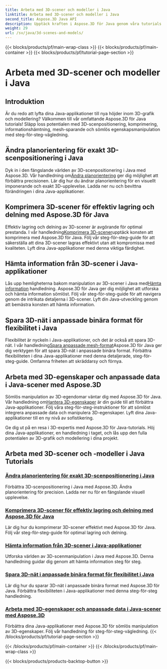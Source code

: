 ```yaml
---
title: Arbeta med 3D-scener och modeller i Java
linktitle: Arbeta med 3D-scener och modeller i Java
second_title: Aspose.3D Java API
description: Upptäck kraften i Aspose.3D för Java genom våra tutorials. Förbättra precisionen, lagringseffektiviteten och manipuleringen av 3D-scener i dina Java-applikationer.
weight: 29
url: /sv/java/3d-scenes-and-models/
---
```


{{< blocks/products/pf/main-wrap-class >}}
{{< blocks/products/pf/main-container >}}
{{< blocks/products/pf/tutorial-page-section >}}

# Arbeta med 3D-scener och modeller i Java

## Introduktion

Är du redo att lyfta dina Java-applikationer till nya höjder inom 3D-grafik och modellering? Välkommen till vår omfattande Aspose.3D för Java tutorials! Släpp loss potentialen med 3D-scenpositionering, komprimering, informationshämtning, mesh-sparande och sömlös egenskapsmanipulation med steg-för-steg-vägledning.

## Ändra planorientering för exakt 3D-scenpositionering i Java

 Dyk in i den fängslande världen av 3D-scenpositionering i Java med Aspose.3D. Vår handledning om[Ändra planorientering](./change-plane-orientation/) ger dig möjlighet att förbättra precisionen. Lär dig hur du ändrar planorientering för en visuellt imponerande och exakt 3D-upplevelse. Ladda ner nu och bevittna förändringen i dina Java-applikationer.

## Komprimera 3D-scener för effektiv lagring och delning med Aspose.3D för Java

 Effektiv lagring och delning av 3D-scener är avgörande för optimal prestanda. I vår handledning[Komprimera 3D-scener](./compress-3d-scenes/)upptäck konsten att komprimera med Aspose.3D för Java. Följ vår steg-för-steg-guide för att säkerställa att dina 3D-scener lagras effektivt utan att kompromissa med kvaliteten. Lyft dina Java-applikationer med denna viktiga färdighet.

## Hämta information från 3D-scener i Java-applikationer

 Lås upp hemligheterna bakom manipulation av 3D-scener i Java med[Hämta information](./get-scene-information/) handledning. Aspose.3D för Java ger dig möjlighet att utforska och hämta information sömlöst. Följ vår steg-för-steg-guide för att navigera genom de intrikata detaljerna i 3D-scener. Lyft din Java-utveckling genom att bemästra konsten att hämta information.

## Spara 3D-nät i anpassade binära format för flexibilitet i Java

 Flexibilitet är nyckeln i Java-applikationer, och det är också att spara 3D-nät. I vår handledning[Spara anpassade mesh-format](./save-custom-mesh-formats/)Aspose.3D för Java ger dig verktygen för att spara 3D-nät i anpassade binära format. Förbättra flexibiliteten i dina Java-applikationer med denna detaljerade, steg-för-steg-guide. Omfamna friheten att skräddarsy och förnya.

## Arbeta med 3D-egenskaper och anpassade data i Java-scener med Aspose.3D

 Sömlös manipulation av 3D-egendomar väntar dig med Aspose.3D för Java. Vår handledning om[Hantera 3D-egenskaper](./managing-3d-properties-scenes/) är din guide till att förbättra Java-applikationer. Följ våra steg-för-steg-instruktioner för att sömlöst integrera anpassade data och manipulera 3D-egenskaper. Lyft dina Java-applikationer till en ny nivå av sofistikering.

Ge dig ut på en resa i 3D-expertis med Aspose.3D för Java-tutorials. Höj dina Java-applikationer, en handledning i taget, och lås upp den fulla potentialen av 3D-grafik och modellering i dina projekt.
## Arbeta med 3D-scener och -modeller i Java Tutorials
### [Ändra planorientering för exakt 3D-scenpositionering i Java](./change-plane-orientation/)
Förbättra 3D-scenpositionering i Java med Aspose.3D. Ändra planorientering för precision. Ladda ner nu för en fängslande visuell upplevelse.
### [Komprimera 3D-scener för effektiv lagring och delning med Aspose.3D för Java](./compress-3d-scenes/)
Lär dig hur du komprimerar 3D-scener effektivt med Aspose.3D för Java. Följ vår steg-för-steg-guide för optimal lagring och delning.
### [Hämta information från 3D-scener i Java-applikationer](./get-scene-information/)
Utforska världen av 3D-scenmanipulation i Java med Aspose.3D. Denna handledning guidar dig genom att hämta information steg för steg.
### [Spara 3D-nät i anpassade binära format för flexibilitet i Java](./save-custom-mesh-formats/)
Lär dig hur du sparar 3D-nät i anpassade binära format med Aspose.3D för Java. Förbättra flexibiliteten i Java-applikationer med denna steg-för-steg handledning.
### [Arbeta med 3D-egenskaper och anpassade data i Java-scener med Aspose.3D](./managing-3d-properties-scenes/)
Förbättra dina Java-applikationer med Aspose.3D för sömlös manipulation av 3D-egenskaper. Följ vår handledning för steg-för-steg-vägledning.
{{< /blocks/products/pf/tutorial-page-section >}}

{{< /blocks/products/pf/main-container >}}
{{< /blocks/products/pf/main-wrap-class >}}

{{< blocks/products/products-backtop-button >}}
